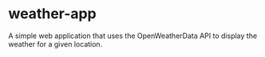 # weather-app
A simple web application that uses the OpenWeatherData API to display the weather for a given location.

